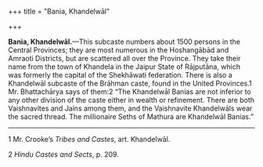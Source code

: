 +++
title = "Bania, Khandelwāl"

+++

**Bania, Khandelwāl.**—This subcaste numbers about 1500 persons in the Central Provinces; they are most numerous in the Hoshangābād and Amraoti Districts, but are scattered all over the Province. They take their name from the town of Khandela in the Jaipur State of Rājputāna, which was formerly the capital of the Shekhāwati federation. There is also a Khandelwāl subcaste of the Brāhman caste, found in the United Provinces.1 Mr. Bhattachārya says of them:2 “The Khandelwāl Banias are not inferior to any other division of the caste either in wealth or refinement. There are both Vaishnavites and Jains among them, and the Vaishnavite Khandelwāls wear the sacred thread. The millionaire Seths of Mathura are Khandelwāl Banias.” 

___________________

1 Mr. Crooke’s *Tribes and Castes*, art. Khandelwāl. 

2 *Hindu Castes and Sects*, p. 209. 

